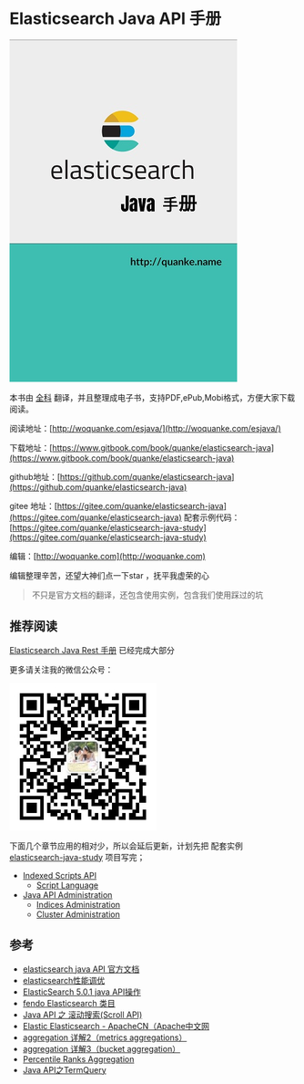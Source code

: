 # Elasticsearch Java API 手册

![](/assets/Cover_400_600.jpg)

本书由 [全科](http://woquanke.com) 翻译，并且整理成电子书，支持PDF,ePub,Mobi格式，方便大家下载阅读。


阅读地址：[http://woquanke.com/esjava/](http://woquanke.com/esjava/)

下载地址：[https://www.gitbook.com/book/quanke/elasticsearch-java](https://www.gitbook.com/book/quanke/elasticsearch-java)

github地址：[https://github.com/quanke/elasticsearch-java](https://github.com/quanke/elasticsearch-java)



gitee 地址：[https://gitee.com/quanke/elasticsearch-java](https://gitee.com/quanke/elasticsearch-java) 
配套示例代码：[https://gitee.com/quanke/elasticsearch-java-study](https://gitee.com/quanke/elasticsearch-java-study)


编辑：[http://woquanke.com](http://woquanke.com)

编辑整理辛苦，还望大神们点一下star ，抚平我虚荣的心

> 不只是官方文档的翻译，还包含使用实例，包含我们使用踩过的坑

## 推荐阅读

[Elasticsearch Java Rest 手册](https://www.gitbook.com/book/quanke/elasticsearch-java-rest/) 已经完成大部分


更多请关注我的微信公众号：

![](/assets/qrcode_for_gh_26893aa0a4ea_258.jpg)


下面几个章节应用的相对少，所以会延后更新，计划先把 配套实例 [ elasticsearch-java-study](https://gitee.com/quanke/elasticsearch-java-study) 项目写完；

* [Indexed Scripts API](indexed-scripts-api.md)
  * [Script Language](indexed-scripts-api/script-language.md)
* [Java API Administration](java-api-administration.md)
  * [Indices Administration](java-api-administration/indices-administration.md)
  * [Cluster Administration](java-api-administration/cluster-administration.md)

## 参考

- [elasticsearch java API 官方文档](https://www.elastic.co/guide/en/elasticsearch/client/java-api/current/index.html)
- [elasticsearch性能调优](http://www.cnblogs.com/hseagle/p/6015245.html)
- [ElasticSearch 5.0.1 java API操作](http://blog.csdn.net/gaoqiao1988/article/details/53842728)
- [fendo Elasticsearch 类目](http://blog.csdn.net/u011781521/article/category/7096008)
- [Java API 之 滚动搜索(Scroll API)](http://blog.csdn.net/sunnyyoona/article/details/52810397)
- [Elastic Elasticsearch - ApacheCN（Apache中文网](http://cwiki.apachecn.org/display/Elasticsearch/)
- [aggregation 详解2（metrics aggregations）](http://www.cnblogs.com/licongyu/p/5515786.html)
- [aggregation 详解3（bucket aggregation）](http://www.cnblogs.com/licongyu/p/5503094.html)
- [Percentile Ranks Aggregation](http://www.cnblogs.com/benjiming/p/7099638.html)
- [Java API之TermQuery](http://blog.csdn.net/sunnyyoona/article/details/52852483)